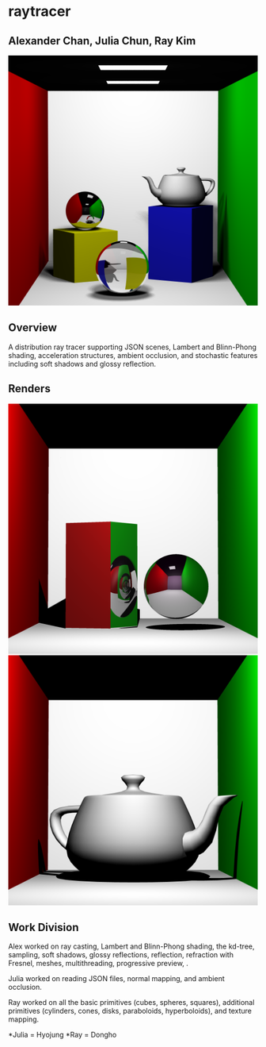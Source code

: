 # raytracer

## Alexander Chan, Julia Chun, Ray Kim

![](renders/soft_shadows_8x8.png)

## Overview

A distribution ray tracer supporting JSON scenes, Lambert and Blinn-Phong shading, acceleration structures, ambient occlusion, and stochastic features including soft shadows and glossy reflection.

## Renders

![](renders/cornell_recursive_reflect_larger_depth.png)
![](renders/teapot_16aa.png)

## Work Division

Alex worked on ray casting, Lambert and Blinn-Phong shading, the kd-tree, sampling, soft shadows, glossy reflections, reflection, refraction with Fresnel, meshes, multithreading, progressive preview, .

Julia worked on reading JSON files, normal mapping, and ambient occlusion.

Ray worked on all the basic primitives (cubes, spheres, squares), additional primitives (cylinders, cones, disks, paraboloids, hyperboloids), and texture mapping.

*Julia = Hyojung
*Ray = Dongho
